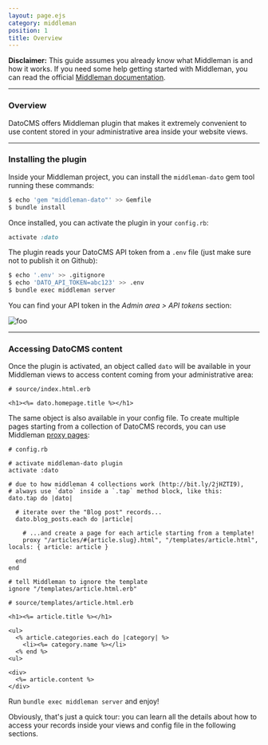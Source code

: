 ```yaml
---
layout: page.ejs
category: middleman
position: 1
title: Overview
---
```


**Disclaimer:** This guide assumes you already know what Middleman is and how it works. If you need some help getting started with Middleman, you can read the official [Middleman documentation](https://middlemanapp.com/basics/install/).

---

### Overview

DatoCMS offers Middleman plugin that makes it extremely convenient to use content stored in your administrative area inside your website views.

---

### Installing the plugin

Inside your Middleman project, you can install the `middleman-dato` gem tool running these commands:

```bash
$ echo 'gem "middleman-dato"' >> Gemfile
$ bundle install
```

Once installed, you can activate the plugin in your `config.rb`:

```ruby
activate :dato
```

The plugin reads your DatoCMS API token from a `.env` file (just make sure not to publish it on Github):

```bash
$ echo '.env' >> .gitignore
$ echo 'DATO_API_TOKEN=abc123' >> .env
$ bundle exec middleman server
```

You can find your API token in the *Admin area > API tokens* section:

![foo](/images/api-token.png)

---

### Accessing DatoCMS content

Once the plugin is activated, an object called `dato` will be available in your Middleman views to access content coming from your administrative area:

```erb
# source/index.html.erb

<h1><%= dato.homepage.title %></h1>
```

The same object is also available in your config file. To create multiple pages starting from a collection of DatoCMS records, you can use Middleman [proxy pages](https://middlemanapp.com/advanced/dynamic_pages/):

```
# config.rb

# activate middleman-dato plugin
activate :dato

# due to how middleman 4 collections work (http://bit.ly/2jHZTI9), 
# always use `dato` inside a `.tap` method block, like this:
dato.tap do |dato|

  # iterate over the "Blog post" records...
  dato.blog_posts.each do |article|

    # ...and create a page for each article starting from a template!
    proxy "/articles/#{article.slug}.html", "/templates/article.html", locals: { article: article }

  end
end

# tell Middleman to ignore the template
ignore "/templates/article.html.erb"
```

```
# source/templates/article.html.erb

<h1><%= article.title %></h1>

<ul>
  <% article.categories.each do |category| %>
    <li><%= category.name %></li>
  <% end %>
<ul>

<div>
  <%= article.content %>
</div>
```

Run `bundle exec middleman server` and enjoy!

Obviously, that's just a quick tour: you can learn all the details about how to access your records inside your views and config file in the following sections.

